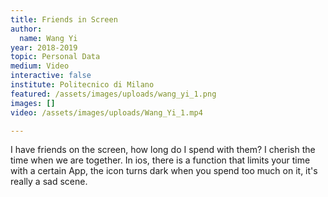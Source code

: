 ```yaml
---
title: Friends in Screen
author:
  name: Wang Yi
year: 2018-2019
topic: Personal Data
medium: Video
interactive: false
institute: Politecnico di Milano
featured: /assets/images/uploads/wang_yi_1.png
images: []
video: /assets/images/uploads/Wang_Yi_1.mp4

---
```

I have friends on the screen, how long do I spend with them? I cherish the time when we are together. In ios, there is a function that limits your time with a certain App, the icon turns dark when you spend too much on it, it's really a sad scene.

